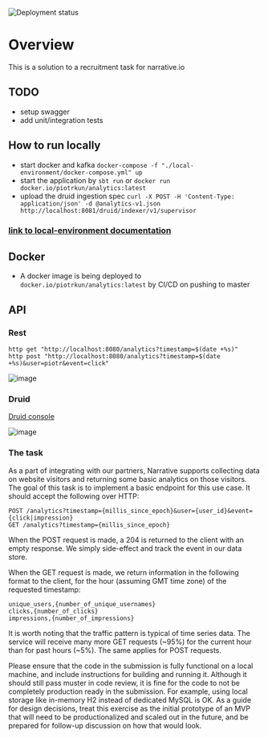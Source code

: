 ![Deployment status](https://github.com/pleszczy/recruitment-task-for-narrative-scala/actions/workflows/deployment.yml/badge.svg)

# Overview

This is a solution to a recruitment task for narrative.io

## TODO

- setup swagger
- add unit/integration tests

## How to run locally

- start docker and kafka `docker-compose -f "./local-environment/docker-compose.yml" up`
- start the application by `sbt run` or `docker run docker.io/piotrkun/analytics:latest`
- upload the druid ingestion
  spec `curl -X POST -H 'Content-Type: application/json' -d @analytics-v1.json http://localhost:8081/druid/indexer/v1/supervisor`

### [link to local-environment documentation](local-environment/README.md)

## Docker
- A docker image is being deployed to `docker.io/piotrkun/analytics:latest` by CI/CD on pushing to master

## API

### Rest

```shell
http get "http://localhost:8080/analytics?timestamp=$(date +%s)"
http post "http://localhost:8080/analytics?timestamp=$(date +%s)&user=piotr&event=click"
````

![image](https://user-images.githubusercontent.com/476428/157098990-8a4a0684-e602-491b-b4e6-06813d5998f5.png)

### Druid

[Druid console](http://localhost:8888/unified-console.html#query)

![image](https://user-images.githubusercontent.com/476428/157099307-08304548-f1d6-4b54-9c00-1c23f3e47737.png)

### The task

As a part of integrating with our partners, Narrative supports collecting data on website visitors and returning some
basic analytics on those visitors. The goal of this task is to implement a basic endpoint for this use case. It should
accept the following over HTTP:

```
POST /analytics?timestamp={millis_since_epoch}&user={user_id}&event={click|impression}
GET /analytics?timestamp={millis_since_epoch}
```

When the POST request is made, a 204 is returned to the client with an empty response. We simply side-effect and track
the event in our data store.

When the GET request is made, we return information in the following format to the client, for the hour (assuming GMT
time zone) of the requested timestamp:

```
unique_users,{number_of_unique_usernames}
clicks,{number_of_clicks}
impressions,{number_of_impressions}
```

It is worth noting that the traffic pattern is typical of time series data. The service will receive many more GET
requests (~95%) for the current hour than for past hours (~5%). The same applies for POST requests.

Please ensure that the code in the submission is fully functional on a local machine, and include instructions for
building and running it. Although it should still pass muster in code review, it is fine for the code to not be
completely production ready in the submission. For example, using local storage like in-memory H2 instead of dedicated
MySQL is OK. As a guide for design decisions, treat this exercise as the initial prototype of an MVP that will need to
be productionalized and scaled out in the future, and be prepared for follow-up discussion on how that would look.

